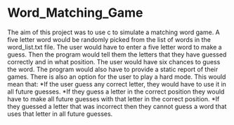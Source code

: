 # Word_Matching_Game
The aim of this project was to use c to simulate a matching word game.
A five letter word would be randomly picked from the list of words in the word_list.txt file.
The user would have to enter a five letter word to make a guess. Then the program would tell them the letters that they have guessed correctly and in what position. The user would have six chances to guess the word.
The program would also have to provide a static report of their games.
There is also an option for the user to play a hard mode. This would mean that:
*If the user guess any correct letter, they would have to use it in all future guesses.
*If they guess a letter in the correct position they would have to make all future guesses with that letter in the correct position.
*If they guessed a letter that was incorrect then they cannot guess a word that uses that letter in all future guesses.
